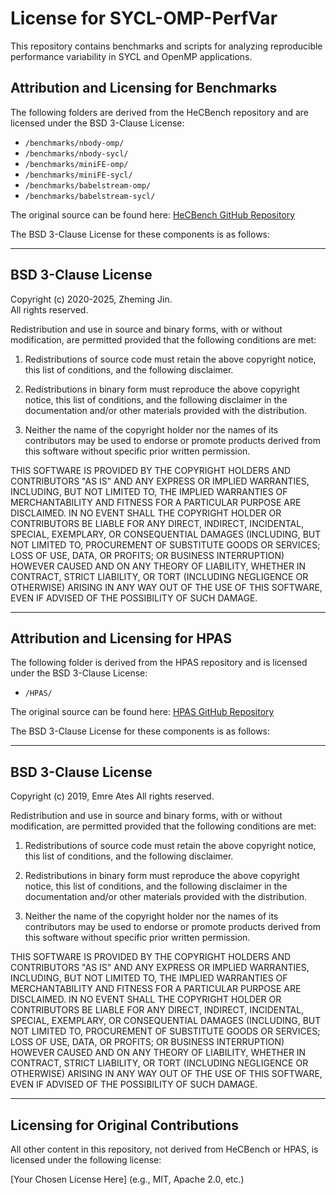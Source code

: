 # License for SYCL-OMP-PerfVar

This repository contains benchmarks and scripts for analyzing reproducible performance variability in SYCL and OpenMP applications.

## Attribution and Licensing for Benchmarks
The following folders are derived from the HeCBench repository and are licensed under the BSD 3-Clause License:

- `/benchmarks/nbody-omp/`
- `/benchmarks/nbody-sycl/`
- `/benchmarks/miniFE-omp/`
- `/benchmarks/miniFE-sycl/`
- `/benchmarks/babelstream-omp/`
- `/benchmarks/babelstream-sycl/`

The original source can be found here: [HeCBench GitHub Repository](https://github.com/zjin-lcf/HeCBench)

The BSD 3-Clause License for these components is as follows:

---

## BSD 3-Clause License
Copyright (c) 2020-2025, Zheming Jin.  
All rights reserved.

Redistribution and use in source and binary forms, with or without modification, are permitted provided that the following conditions are met:

1. Redistributions of source code must retain the above copyright notice, this list of conditions, and the following disclaimer.

2. Redistributions in binary form must reproduce the above copyright notice, this list of conditions, and the following disclaimer in the documentation and/or other materials provided with the distribution.

3. Neither the name of the copyright holder nor the names of its contributors may be used to endorse or promote products derived from this software without specific prior written permission.

THIS SOFTWARE IS PROVIDED BY THE COPYRIGHT HOLDERS AND CONTRIBUTORS "AS IS" AND ANY EXPRESS OR IMPLIED WARRANTIES, INCLUDING, BUT NOT LIMITED TO, THE IMPLIED WARRANTIES OF MERCHANTABILITY AND FITNESS FOR A PARTICULAR PURPOSE ARE DISCLAIMED. IN NO EVENT SHALL THE COPYRIGHT HOLDER OR CONTRIBUTORS BE LIABLE FOR ANY DIRECT, INDIRECT, INCIDENTAL, SPECIAL, EXEMPLARY, OR CONSEQUENTIAL DAMAGES (INCLUDING, BUT NOT LIMITED TO, PROCUREMENT OF SUBSTITUTE GOODS OR SERVICES; LOSS OF USE, DATA, OR PROFITS; OR BUSINESS INTERRUPTION) HOWEVER CAUSED AND ON ANY THEORY OF LIABILITY, WHETHER IN CONTRACT, STRICT LIABILITY, OR TORT (INCLUDING NEGLIGENCE OR OTHERWISE) ARISING IN ANY WAY OUT OF THE USE OF THIS SOFTWARE, EVEN IF ADVISED OF THE POSSIBILITY OF SUCH DAMAGE.

---

## Attribution and Licensing for HPAS
The following folder is derived from the HPAS repository and is licensed under the BSD 3-Clause License:

- `/HPAS/`

The original source can be found here: [HPAS GitHub Repository](https://github.com/peaclab/HPAS)

The BSD 3-Clause License for these components is as follows:

---

## BSD 3-Clause License
Copyright (c) 2019, Emre Ates
All rights reserved.

Redistribution and use in source and binary forms, with or without modification, are permitted provided that the following conditions are met:

1. Redistributions of source code must retain the above copyright notice, this list of conditions, and the following disclaimer.

2. Redistributions in binary form must reproduce the above copyright notice, this list of conditions, and the following disclaimer in the documentation and/or other materials provided with the distribution.

3. Neither the name of the copyright holder nor the names of its contributors may be used to endorse or promote products derived from this software without specific prior written permission.

THIS SOFTWARE IS PROVIDED BY THE COPYRIGHT HOLDERS AND CONTRIBUTORS "AS IS" AND ANY EXPRESS OR IMPLIED WARRANTIES, INCLUDING, BUT NOT LIMITED TO, THE IMPLIED WARRANTIES OF MERCHANTABILITY AND FITNESS FOR A PARTICULAR PURPOSE ARE DISCLAIMED. IN NO EVENT SHALL THE COPYRIGHT HOLDER OR CONTRIBUTORS BE LIABLE FOR ANY DIRECT, INDIRECT, INCIDENTAL, SPECIAL, EXEMPLARY, OR CONSEQUENTIAL DAMAGES (INCLUDING, BUT NOT LIMITED TO, PROCUREMENT OF SUBSTITUTE GOODS OR SERVICES; LOSS OF USE, DATA, OR PROFITS; OR BUSINESS INTERRUPTION) HOWEVER CAUSED AND ON ANY THEORY OF LIABILITY, WHETHER IN CONTRACT, STRICT LIABILITY, OR TORT (INCLUDING NEGLIGENCE OR OTHERWISE) ARISING IN ANY WAY OUT OF THE USE OF THIS SOFTWARE, EVEN IF ADVISED OF THE POSSIBILITY OF SUCH DAMAGE.

---

## Licensing for Original Contributions
All other content in this repository, not derived from HeCBench or HPAS, is licensed under the following license:

[Your Chosen License Here] (e.g., MIT, Apache 2.0, etc.)
